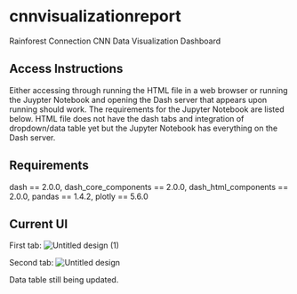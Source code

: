 # cnnvisualizationreport
Rainforest Connection CNN Data Visualization Dashboard

## Access Instructions
Either accessing through running the HTML file in a web browser or running the Juypter Notebook and opening the Dash server that appears upon running should work. The requirements for the Jupyter Notebook are listed below. HTML file does not have the dash tabs and integration of dropdown/data table yet but the Jupyter Notebook has everything on the Dash server.

## Requirements
dash == 2.0.0,
dash_core_components == 2.0.0,
dash_html_components == 2.0.0,
pandas == 1.4.2,
plotly == 5.6.0

## Current UI 
First tab:
![Untitled design (1)](https://github.com/LittleBudgie/cnnvisualizationreport/assets/69771816/537bb173-82a4-4e44-81ba-38cf8d31ee18)

Second tab:
![Untitled design](https://github.com/LittleBudgie/cnnvisualizationreport/assets/69771816/891df783-2335-4ca7-97eb-e8930973465a)

Data table still being updated.






